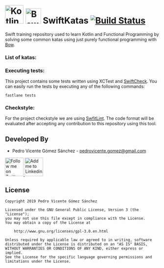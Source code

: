 # <img alt="Kotlin" src="https://upload.wikimedia.org/wikipedia/commons/thumb/9/9d/Swift_logo.svg/2000px-Swift_logo.svg.png" height="60"/> <img alt="Bow" src="https://avatars2.githubusercontent.com/u/44965417?s=200&v=4" height="50"/> SwiftKatas [![Build Status](https://travis-ci.com/pedrovgs/SwiftKatas.svg?branch=master)](https://travis-ci.com/pedrovgs/SwiftKatas)

Swift training repository used to learn Kotlin and Functional Programming by solving some common katas using just purely functional programming with [Bow](https://github.com/bow-swift/bow).

### List of katas:

### Executing tests:

This project contains some tests written using XCTest and [SwiftCheck](https://github.com/typelift/SwiftCheck). You can easily run the tests by executing any of the following commands:

```
fastlane tests
```

### Checkstyle:

For the project checkstyle we are using [SwfitLint](https://github.com/realm/SwiftLint). The code format will be evaluated after accepting any contribution to this repository using this tool.

Developed By
------------

* Pedro Vicente Gómez Sánchez - <pedrovicente.gomez@gmail.com>

<a href="https://twitter.com/pedro_g_s">
  <img alt="Follow me on Twitter" src="https://image.freepik.com/iconos-gratis/twitter-logo_318-40209.jpg" height="60" width="60"/>
</a>
<a href="https://es.linkedin.com/in/pedrovgs">
  <img alt="Add me to Linkedin" src="https://image.freepik.com/iconos-gratis/boton-del-logotipo-linkedin_318-84979.png" height="60" width="60"/>
</a>

License
-------

    Copyright 2019 Pedro Vicente Gómez Sánchez

    Licensed under the GNU General Public License, Version 3 (the "License");
    you may not use this file except in compliance with the License.
    You may obtain a copy of the License at

        http://www.gnu.org/licenses/gpl-3.0.en.html

    Unless required by applicable law or agreed to in writing, software
    distributed under the License is distributed on an "AS IS" BASIS,
    WITHOUT WARRANTIES OR CONDITIONS OF ANY KIND, either express or implied.
    See the License for the specific language governing permissions and
    limitations under the License.
